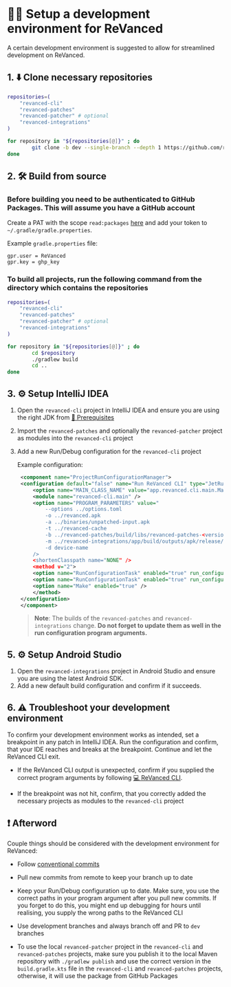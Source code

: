 # 👨‍💻 Setup a development environment for ReVanced

A certain development environment is suggested to allow for streamlined development on ReVanced.

## 1. ⬇️ Clone necessary repositories

```bash
repositories=(
    "revanced-cli"
    "revanced-patches"
    "revanced-patcher" # optional
    "revanced-integrations"
)

for repository in "${repositories[@]}" ; do
        git clone -b dev --single-branch --depth 1 https://github.com/revanced/$repository
done
```

## 2. 🛠️ Build from source

### Before building you need to be authenticated to GitHub Packages. This will assume you have a GitHub account

Create a PAT with the scope `read:packages` [here](https://github.com/settings/tokens/new?scopes=read:packages&description=ReVanced) and add your token to `~/.gradle/gradle.properties`.

Example `gradle.properties` file:

```properties
gpr.user = ReVanced
gpr.key = ghp_key
```

### To build all projects, run the following command from the directory which contains the repositories

```bash
repositories=(
    "revanced-cli"
    "revanced-patches"
    "revanced-patcher" # optional
    "revanced-integrations"
)

for repository in "${repositories[@]}" ; do
        cd $repository
        ./gradlew build
        cd ..
done
```

## 3. ⚙️ Setup IntelliJ IDEA

1. Open the `revanced-cli` project in IntelliJ IDEA and ensure you are using the right JDK from [💼 Prerequisites](0_prerequisites.md)
2. Import the `revanced-patches` and optionally the `revanced-patcher` project as modules into the `revanced-cli` project
3. Add a new Run/Debug configuration for the `revanced-cli` project

   Example configuration:

   ```xml
    <component name="ProjectRunConfigurationManager">
    <configuration default="false" name="Run ReVanced CLI" type="JetRunConfigurationType">
        <option name="MAIN_CLASS_NAME" value="app.revanced.cli.main.MainKt" />
        <module name="revanced-cli.main" />
        <option name="PROGRAM_PARAMETERS" value="
            --options ../options.toml
            -o ../revanced.apk
            -a ../binaries/unpatched-input.apk
            -t ../revanced-cache
            -b ../revanced-patches/build/libs/revanced-patches-<version>.jar
            -m ../revanced-integrations/app/build/outputs/apk/release/revanced-integrations-<version>.apk
            -d device-name
        />
        <shortenClasspath name="NONE" />
        <method v="2">
        <option name="RunConfigurationTask" enabled="true" run_configuration_name="revanced-patcher [publish]" run_configuration_type="GradleRunConfiguration" />
        <option name="RunConfigurationTask" enabled="true" run_configuration_name="revanced-patches [build]" run_configuration_type="GradleRunConfiguration" />
        <option name="Make" enabled="true" />
        </method>
    </configuration>
    </component>
   ```

   > **Note**: The builds of the `revanced-patches` and `revanced-integrations` change. **Do not forget to update them as well in the run configuration program arguments.**

## 5. ⚙️ Setup Android Studio

1. Open the `revanced-integrations` project in Android Studio and ensure you are using the latest Android SDK.
2. Add a new default build configuration and confirm if it succeeds.

## 6. ⚠️ Troubleshoot your development environment

To confirm your development environment works as intended, set a breakpoint in any patch in IntelliJ IDEA. Run the configuration and confirm, that your IDE reaches and breaks at the breakpoint. Continue and let the ReVanced CLI exit.

- If the ReVanced CLI output is unexpected, confirm if you supplied the correct program arguments by following [💻 ReVanced CLI](./docs/revanced-development).

- If the breakpoint was not hit, confirm, that you correctly added the necessary projects as modules to the `revanced-cli` project

## ❗ Afterword

Couple things should be considered with the development environment for ReVanced:

- Follow [conventional commits](https://www.conventionalcommits.org/en/v1.0.0/)

- Pull new commits from remote to keep your branch up to date

- Keep your Run/Debug configuration up to date. Make sure, you use the correct paths in your program argument after you pull new commits. If you forget to do this, you might end up debugging for hours until realising, you supply the wrong paths to the ReVanced CLI

- Use development branches and always branch off and PR to `dev` branches

- To use the local `revanced-patcher` project in the `revanced-cli` and `revanced-patches` projects, make sure you publish it to the local Maven repository with `./gradlew publish` and use the correct version in the `build.gradle.kts` file in the `revanced-cli` and `revanced-patches` projects, otherwise, it will use the package from GitHub Packages
